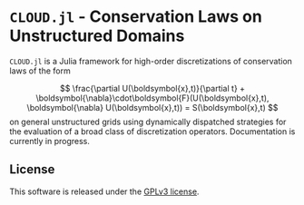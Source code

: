# `CLOUD.jl` - Conservation Laws on Unstructured Domains

`CLOUD.jl` is a Julia framework for high-order discretizations of conservation laws of the form

$$
\frac{\partial U(\boldsymbol{x},t)}{\partial t} + \boldsymbol{\nabla}\cdot\boldsymbol{F}(U(\boldsymbol{x},t), \boldsymbol{\nabla} U(\boldsymbol{x},t)) = S(\boldsymbol{x},t)
$$
 on general unstructured grids using dynamically dispatched strategies for the evaluation of a broad class of discretization operators. Documentation is currently in progress.

## License

This software is released under the [GPLv3 license](https://www.gnu.org/licenses/gpl-3.0.en.html).
